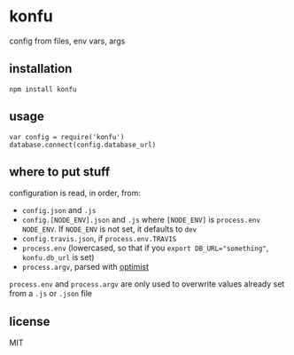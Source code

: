 konfu
===

config from files, env vars, args

installation
---

```
npm install konfu
```

usage
---

```
var config = require('konfu')
database.connect(config.database_url)
```

where to put stuff
---

configuration is read, in order, from:

- `config.json` and `.js`
- `config.[NODE_ENV].json` and `.js` where `[NODE_ENV]` is `process.env NODE_ENV`. If `NODE_ENV` is not set, it defaults to `dev`
- `config.travis.json`, if `process.env.TRAVIS`
- `process.env` (lowercased, so that if you `export DB_URL="something"`, `konfu.db_url` is set)
- `process.argv`, parsed with [optimist](https://github.com/substack/node-optimist)

`process.env` and `process.argv` are only used to overwrite values already set from a `.js` or `.json` file

license
---

MIT
